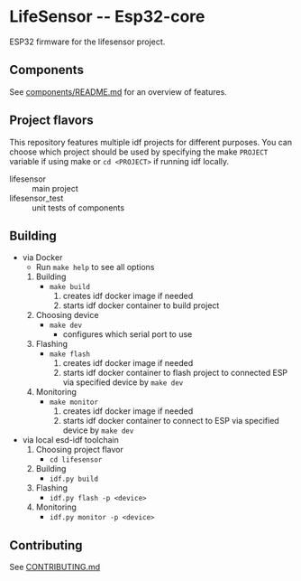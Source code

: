 # LifeSensor -- Esp32-core
ESP32 firmware for the lifesensor project.

## Components
See [components/README.md](components/README.md) for an overview of features. 

## Project flavors
This repository features multiple idf projects for different purposes.
You can choose which project should be used by specifying the make `PROJECT`
variable if using make or `cd <PROJECT>` if running idf locally.

<dl>
<dt>lifesensor</dt><dd>main project</dd>
<dt>lifesensor_test</dt><dd>unit tests of components</dd>
</dl>

## Building

* via Docker
  * Run `make help` to see all options
  1. Building
     * `make build`
       1. creates idf docker image if needed
       2. starts idf docker container to build project
  2. Choosing device
     * `make dev`
       * configures which serial port to use
  3. Flashing
     * `make flash`
       1. creates idf docker image if needed
       2. starts idf docker container to flash project to connected ESP via specified device by `make dev`
  4. Monitoring
     * `make monitor`
       1. creates idf docker image if needed
       2. starts idf docker container to connect to ESP via specified device by `make dev`
* via local esd-idf toolchain
  1. Choosing project flavor
     * `cd lifesensor`
  2. Building
     * `idf.py build`
  3. Flashing
     * `idf.py flash -p <device>`
  4. Monitoring
     * `idf.py monitor -p <device>`

## Contributing
See [CONTRIBUTING.md](CONTRIBUTING.md)
